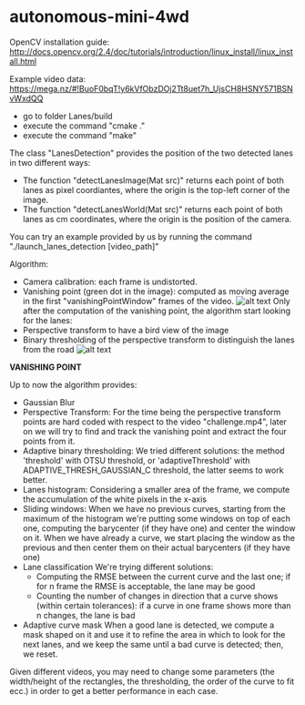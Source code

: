 # autonomous-mini-4wd

OpenCV installation guide: http://docs.opencv.org/2.4/doc/tutorials/introduction/linux_install/linux_install.html

Example video data:
https://mega.nz/#!BuoF0bqT!y6kVfObzDOj2Tt8uet7h_UjsCH8HSNY571BSNvWxdQQ

- go to folder Lanes/build
- execute the command "cmake ."
- execute the command "make"

The class "LanesDetection" provides the position of the two detected lanes in two different ways:
- The function "detectLanesImage(Mat src)" returns each point of both lanes as pixel coordiantes, where the origin is the top-left corner of the image.
- The function "detectLanesWorld(Mat src)" returns each point of both lanes as cm coordinates, where the origin is the position of the camera.

You can try an example provided by us by running the command "./launch_lanes_detection [video_path]"

Algorithm:
- Camera calibration: each frame is undistorted.
- Vanishing point (green dot in the image): computed as moving average in the first "vanishingPointWindow" frames of the video.
![alt text](https://image.ibb.co/j8JF8S/2_vanish_point.jpg)
  Only after the computation of the vanishing point, the algorithm start looking for the lanes:
- Perspective transform to have a bird view of the image
- Binary thresholding of the perspective transform to distinguish the lanes from the road
![alt text](https://image.ibb.co/djExoS/threshold.jpg)

**VANISHING POINT**

Up to now the algorithm provides:
- Gaussian Blur
- Perspective Transform:
  For the time being the perspective transform points are hard coded with respect to the video "challenge.mp4",
  later on we will try to find and track the vanishing point and extract the four points from it.
- Adaptive binary thresholding:
  We tried different solutions: the method 'threshold' with OTSU threshold, or 'adaptiveThreshold' with
  ADAPTIVE_THRESH_GAUSSIAN_C threshold, the latter seems to work better.
- Lanes histogram:
  Considering a smaller area of the frame, we compute the accumulation of the white pixels in the x-axis
- Sliding windows:
  When we have no previous curves, starting from the maximum of the histogram we're putting some windows
  on top of each one, computing the barycenter (if they have one) and center the window on it.
  When we have already a curve, we start placing the window as the previous and then center them on their
  actual barycenters (if they have one)
- Lane classification
  We're trying different solutions:
  - Computing the RMSE between the current curve and the last one; if for n frame the RMSE is acceptable,
    the lane may be good
  - Counting the number of changes in direction that a curve shows (within certain tolerances): if a curve
    in one frame shows more than n changes, the lane is bad
- Adaptive curve mask
  When a good lane is detected, we compute a mask shaped on it and use it to refine the area in which
  to look for the next lanes, and we keep the same until a bad curve is detected; then, we reset.

Given different videos, you may need to change some parameters (the width/height of the rectangles, the thresholding, the order of the curve to fit ecc.) in order to get a better performance in each case.

